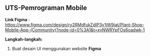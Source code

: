 ## UTS-Pemrograman Mobile

**Link Figma** : https://www.figma.com/design/ry2RMdfukZdIP3y1jW9iat/Plant-Shop-Mobile-App-(Community)?node-id=0%3A1&t=xyNWRYpFOs6oadwk-1

**Langkah-langkah:**
1. Buat desain UI menggunakan website **Figma**
